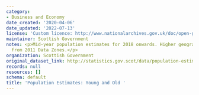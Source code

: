 ```yaml
---
category:
- Business and Economy
date_created: '2020-04-06'
date_updated: '2022-07-13'
license: 'Custom licence: http://www.nationalarchives.gov.uk/doc/open-government-licence/version/3/'
maintainer: Scottish Government
notes: <p>Mid-year population estimates for 2018 onwards. Higher geographies are aggregated
  from 2011 Data Zones.</p>
organization: Scottish Government
original_dataset_link: http://statistics.gov.scot/data/population-estimates-young-and-old
records: null
resources: []
schema: default
title: 'Population Estimates: Young and Old '
---
```

